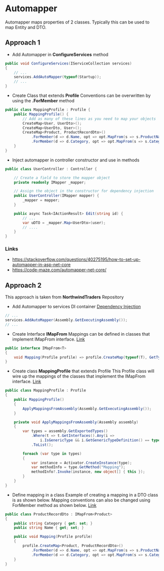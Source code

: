 # Automapper
Automapper maps properties of 2 classes. Typically this can be used to map Entity and DTO.

## Approach 1
- Add Automapper in **ConfigureServices** method
```cs
public void ConfigureServices(IServiceCollection services)
{
    // ...
    services.AddAutoMapper(typeof(Startup));
    // ...
}
```

- Create Class that extends **Profile**
Conventions can be overwritten by using the **.ForMember** method
```cs
public class MappingProfile : Profile {
    public MappingProfile() {
        // Add as many of these lines as you need to map your objects
        CreateMap<User, UserDto>();
        CreateMap<UserDto, User>();
        CreateMap<Product, ProductRecordDto>()
            .ForMember(d => d.Name, opt => opt.MapFrom(s => s.ProductName))
            .ForMember(d => d.Category, opt => opt.MapFrom(s => s.Category != null ? s.Category.CategoryName : string.Empty));
    }
}
```

- Inject automapper in controller constructor and use in methods
```cs
public class UserController : Controller {

    // Create a field to store the mapper object
    private readonly IMapper _mapper;

    // Assign the object in the constructor for dependency injection
    public UserController(IMapper mapper) {
        _mapper = mapper;
    }

    public async Task<IActionResult> Edit(string id) {
        // ...
        var uDTO = _mapper.Map<UserDto>(user);
        // .... 
    }
}
```
### Links
- https://stackoverflow.com/questions/40275195/how-to-set-up-automapper-in-asp-net-core
- https://code-maze.com/automapper-net-core/

## Approach 2
This approach is taken from **NorthwindTraders** Repository

- Add Automapper to services DI container
[Dependency Injection](https://github.com/jasontaylordev/NorthwindTraders/blob/28e05758d93cb838c68b91d73d8c3f28ceafe42f/Src/Application/DependencyInjection.cs#L13)
```cs
// ...
services.AddAutoMapper(Assembly.GetExecutingAssembly());
// ...
```

- Create Interface **IMapFrom**
Mappings can be defined in classes that implement IMapFrom interface. [Link](https://github.com/jasontaylordev/NorthwindTraders/blob/master/Src/Application/Common/Mappings/IMapFrom.cs)
```cs
public interface IMapFrom<T>
{   
    void Mapping(Profile profile) => profile.CreateMap(typeof(T), GetType());
}
```

- Create class **MappingProfile** that extends Profile
This Profile class will wire up the mappings of the classes that implement the IMapFrom interface. [Link](https://github.com/jasontaylordev/NorthwindTraders/blob/master/Src/Application/Common/Mappings/MappingProfile.cs)
```cs
public class MappingProfile : Profile
{
    public MappingProfile()
    {
        ApplyMappingsFromAssembly(Assembly.GetExecutingAssembly());
    }

    private void ApplyMappingsFromAssembly(Assembly assembly)
    {
        var types = assembly.GetExportedTypes()
            .Where(t => t.GetInterfaces().Any(i => 
                i.IsGenericType && i.GetGenericTypeDefinition() == typeof(IMapFrom<>)))
            .ToList();

        foreach (var type in types)
        {
            var instance = Activator.CreateInstance(type);
            var methodInfo = type.GetMethod("Mapping");
            methodInfo?.Invoke(instance, new object[] { this });
        }
    }
}
```

- Define mapping in a class
Example of creating a mapping in a DTO class is as shown below. Mapping conventions can also be changed using ForMember method as shown below. [Link](https://github.com/jasontaylordev/NorthwindTraders/blob/28e05758d93cb838c68b91d73d8c3f28ceafe42f/Src/Application/Products/Queries/GetProductsFile/ProductRecordDto.cs#L17)
```cs
public class ProductRecordDto : IMapFrom<Product>
{
    public string Category { get; set; }
    public string Name { get; set; }

    public void Mapping(Profile profile)
    {
        profile.CreateMap<Product, ProductRecordDto>()
            .ForMember(d => d.Name, opt => opt.MapFrom(s => s.ProductName))
            .ForMember(d => d.Category, opt => opt.MapFrom(s => s.Category != null ? s.Category.CategoryName : string.Empty));
    }
}
```

